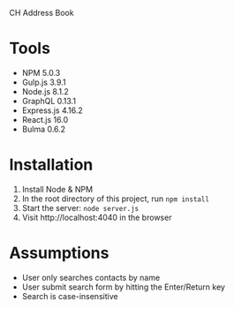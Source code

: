 CH Address Book

# Tools
* NPM 5.0.3
* Gulp.js 3.9.1
* Node.js 8.1.2
* GraphQL 0.13.1
* Express.js 4.16.2
* React.js 16.0
* Bulma 0.6.2

# Installation
1. Install Node & NPM
2. In the root directory of this project, run `npm install`
3. Start the server: `node server.js` 
4. Visit http://localhost:4040 in the browser

# Assumptions
* User only searches contacts by name
* User submit search form by hitting the Enter/Return key
* Search is case-insensitive

